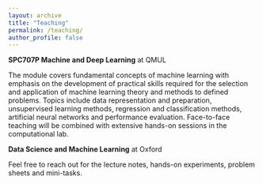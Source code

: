 ```yaml
---
layout: archive
title: "Teaching"
permalink: /teaching/
author_profile: false
---
```


 

**SPC707P Machine and Deep Learning** at QMUL <br>

The module covers fundamental concepts of machine learning with emphasis on the development of practical skills required for the selection and application of machine learning theory and methods to defined problems. Topics include data representation and preparation, unsupervised learning methods, regression and classification methods, artificial neural networks and performance evaluation. Face-to-face teaching will be combined with extensive hands-on sessions in the computational lab.

**Data Science and Machine Learning** at Oxford <br>

Feel free to reach out for the lecture notes, hands-on experiments, problem sheets and mini-tasks.


